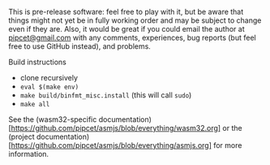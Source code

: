 This is pre-release software: feel free to play with it, but be aware that things might not yet be in fully working order and may be subject to change even if they are. Also, it would be great if you could email the author at pipcet@gmail.com with any comments, experiences, bug reports (but feel free to use GitHub instead), and problems.

Build instructions

 * clone recursively
 * `eval $(make env)`
 * `make build/binfmt_misc.install` (this will call `sudo`)
 * `make all`

See the (wasm32-specific documentation)[https://github.com/pipcet/asmjs/blob/everything/wasm32.org] or the (project documentation)[https://github.com/pipcet/asmjs/blob/everything/asmjs.org] for more information.
